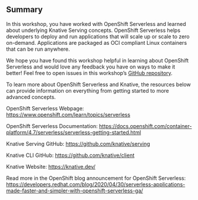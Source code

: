 ## Summary
In this workshop, you have worked with OpenShift Serverless and learned about underlying Knative Serving concepts. OpenShift Serverless helps developers to deploy and run applications that will scale up or scale to zero on-demand. Applications are packaged as OCI compliant Linux containers that can be run anywhere.

We hope you have found this workshop helpful in learning about OpenShift Serverless and would love any feedback you have on ways to make it better! Feel free to open issues in this workshop’s [GitHub repository](https://github.com/openshift-labs/learn-katacoda).

To learn more about OpenShift Serverless and Knative, the resources below can provide information on everything from getting started to more advanced concepts.

OpenShift Serverless Webpage: https://www.openshift.com/learn/topics/serverless

OpenShift Serverless Documentation: https://docs.openshift.com/container-platform/4.7/serverless/serverless-getting-started.html

Knative Serving GitHub: https://github.com/knative/serving

Knative CLI GitHub: https://github.com/knative/client

Knative Website: https://knative.dev/

Read more in the OpenShift blog announcement for OpenShift Serverless: https://developers.redhat.com/blog/2020/04/30/serverless-applications-made-faster-and-simpler-with-openshift-serverless-ga/
